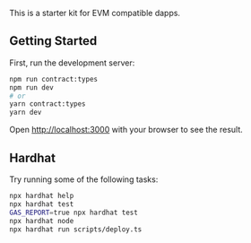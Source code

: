 This is a starter kit for EVM compatible dapps.

## Getting Started

First, run the development server:

```bash
npm run contract:types
npm run dev
# or
yarn contract:types
yarn dev
```

Open [http://localhost:3000](http://localhost:3000) with your browser to see the result.

## Hardhat

Try running some of the following tasks:

```bash
npx hardhat help
npx hardhat test
GAS_REPORT=true npx hardhat test
npx hardhat node
npx hardhat run scripts/deploy.ts
```